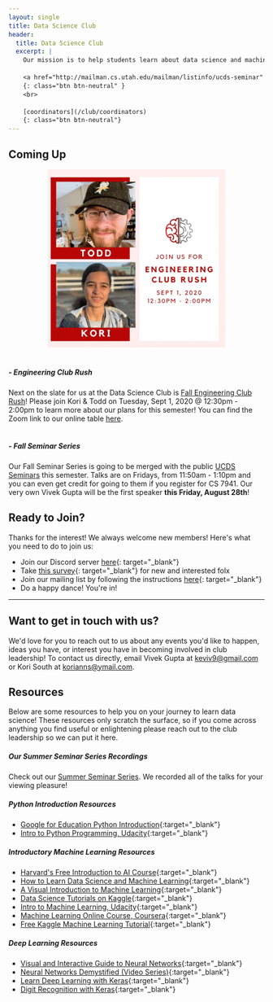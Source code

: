 ```yaml
---
layout: single
title: Data Science Club
header:
  title: Data Science Club
  excerpt: |
    Our mission is to help students learn about data science and machine learning through tutorials, presentations from industry professionals, and hands-on experience.
    
    <a href="http://mailman.cs.utah.edu/mailman/listinfo/ucds-seminar" target="_blank">join our mailing list</a>
    {: class="btn btn-neutral" }
    <br>
    
    [coordinators](/club/coordinators)
    {: class="btn btn-neutral"}  
---
```


<style>
img.speaker {
  width: 200px;
  height: 286px;
  object-fit: cover;
}
img.flier {
  width: 350px;
  height: 350px;
  object-fit: cover;
}
</style>

## Coming Up
<div style="margin-bottom: 1rem">
	<div class="row" style="margin-bottom: 1rem">
		<div class="col-lg-5">
			<center><img class="shadow rounded flier" src="/assets/img/club_photos/club-rush.gif" alt="Club Rush Poster"/>
			</center>
			<br>
		</div>
		<div class="col-lg-7" style="display: flex; align-items:center;">
			<div>
			<h5>- Engineering Club Rush</h5>
			Next on the slate for us at the Data Science Club is 
			<a href="https://www.coe.utah.edu/students/current/club-rush/" target="_blank">Fall Engineering Club Rush</a>! Please join Kori & Todd on Tuesday, Sept 1, 2020 @ 12:30pm - 2:00pm to learn more about our plans for this semester! You can find the Zoom link to our online table <a href="https://www.coe.utah.edu/students/current/club-rush/" target="_blank">here</a>.<br><br>
			<h5>- Fall Seminar Series</h5>
			Our Fall Seminar Series is going to be merged with the public <a href="/seminar.html">UCDS Seminars</a> this semester. Talks are on Fridays, from 11:50am - 1:10pm and you can even get credit for going to them if you register for CS 7941. Our very own Vivek Gupta will be the first speaker <b>this Friday, August 28th</b>!
			</div>
		</div>
	</div>
</div>

## Ready to Join?
Thanks for the interest! We always welcome new members! Here's what you need to do to join us:
* Join our Discord server [here](https://discordapp.com/channels/686300607564349586/709140651958206556/713477265333420082){: target="_blank"}
* Take [this survey](https://docs.google.com/forms/d/e/1FAIpQLSf5sL5fB_Q06g3U_XQE_Sdx9ctwqCsdTOrTYUQE57Ie7GvgHA/viewform?usp=sf_link){: target="_blank"} for new and interested folx
* Join our mailing list by following the instructions [here](http://mailman.cs.utah.edu/mailman/listinfo/ucds-seminar){: target="_blank"}
* Do a happy dance! You're in!

---

## Want to get in touch with us?

We'd love for you to reach out to us about any events you'd like to happen, ideas you have, or interest you have in becoming involved in club leadership! To contact us directly, email Vivek Gupta at [keviv9@gmail.com](mailto:keviv9@gmail.com) or Kori South at [korianns@ymail.com](mailto:korianns@ymail.com).

## Resources

Below are some resources to help you on your journey to learn data science! These resources only scratch the surface, so if you come across anything you find useful or enlightening please reach out to the club leadership so we can put it here.

##### Our Summer Seminar Series Recordings
<p style="margin-top: 0px;">Check out our <a href="/club/summer-seminar-series">Summer Seminar Series</a>. We recorded all of the talks for your viewing pleasure!</p>

##### Python Introduction Resources
* [Google for Education Python Introduction](https://developers.google.com/edu/python/){:target="_blank"}
* [Intro to Python Programming, Udacity](https://www.udacity.com/course/introduction-to-python--ud1110){:target="_blank"}

##### Introductory Machine Learning Resources
* [Harvard's Free Introduction to AI Course](https://www.edx.org/course/cs50s-introduction-to-artificial-intelligence-with-python){:target="_blank"}
* [How to Learn Data Science and Machine Learning](http://blog.kaggle.com/2017/04/17/the-best-sources-to-study-machine-learning-and-ai-with-ben-hamner-kaggle-cto/){:target="_blank"}
* [A Visual Introduction to Machine Learning](http://www.r2d3.us/visual-intro-to-machine-learning-part-1/){:target="_blank"}
* [Data Science Tutorials on Kaggle](http://blog.kaggle.com/category/tutorials/){:target="_blank"}
* [Intro to Machine Learning, Udacity](https://www.udacity.com/course/intro-to-machine-learning--ud120){:target="_blank"}
* [Machine Learning Online Course, Coursera](https://www.coursera.org/learn/machine-learning){:target="_blank"}
* [Free Kaggle Machine Learning Tutorial](http://blog.kaggle.com/2016/04/25/free-kaggle-machine-learning-tutorial-for-python/){:target="_blank"}

##### Deep Learning Resources
* [Visual and Interactive Guide to Neural Networks](http://jalammar.github.io/visual-interactive-guide-basics-neural-networks/){:target="_blank"}
* [Neural Networks Demystified (Video Series)](https://www.youtube.com/watch?v=bxe2T-V8XRs){:target="_blank"}
* [Learn Deep Learning with Keras](http://p.migdal.pl/2017/04/30/teaching-deep-learning.html){:target="_blank"}
* [Digit Recognition with Keras](http://machinelearningmastery.com/handwritten-digit-recognition-using-convolutional-neural-networks-python-keras/){:target="_blank"}